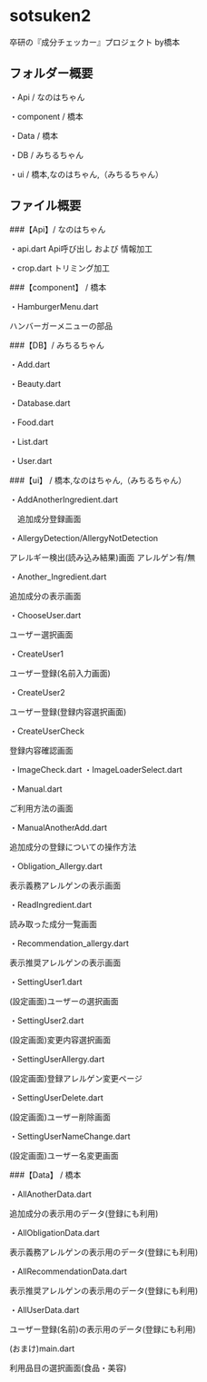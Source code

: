 # sotsuken2

卒研の『成分チェッカー』プロジェクト  by橋本

## フォルダー概要 
・Api / なのはちゃん

・component / 橋本

・Data / 橋本

・DB / みちるちゃん

・ui / 橋本,なのはちゃん,（みちるちゃん）


## ファイル概要
###【Api】/ なのはちゃん

・api.dart
    Api呼び出し および 情報加工

・crop.dart
    トリミング加工

###【component】 / 橋本

・HamburgerMenu.dart

 ハンバーガーメニューの部品

###【DB】/ みちるちゃん

・Add.dart

・Beauty.dart

・Database.dart

・Food.dart

・List.dart

・User.dart

###【ui】 / 橋本,なのはちゃん,（みちるちゃん）

・AddAnotherIngredient.dart

　追加成分登録画面

・AllergyDetection/AllergyNotDetection

 アレルギー検出(読み込み結果)画面   アレルゲン有/無

・Another_Ingredient.dart

 追加成分の表示画面

・ChooseUser.dart

 ユーザー選択画面

・CreateUser1

 ユーザー登録(名前入力画面)

・CreateUser2

 ユーザー登録(登録内容選択画面)

・CreateUserCheck

 登録内容確認画面

・ImageCheck.dart
・ImageLoaderSelect.dart

・Manual.dart

 ご利用方法の画面

・ManualAnotherAdd.dart

 追加成分の登録についての操作方法

・Obligation_Allergy.dart

 表示義務アレルゲンの表示画面

・ReadIngredient.dart

 読み取った成分一覧画面

・Recommendation_allergy.dart

 表示推奨アレルゲンの表示画面

・SettingUser1.dart

 (設定画面)ユーザーの選択画面

・SettingUser2.dart

 (設定画面)変更内容選択画面

・SettingUserAllergy.dart

 (設定画面)登録アレルゲン変更ページ

・SettingUserDelete.dart

 (設定画面)ユーザー削除画面

・SettingUserNameChange.dart

 (設定画面)ユーザー名変更画面


###【Data】 / 橋本

・AllAnotherData.dart

 追加成分の表示用のデータ(登録にも利用)

・AllObligationData.dart

 表示義務アレルゲンの表示用のデータ(登録にも利用)

・AllRecommendationData.dart

 表示推奨アレルゲンの表示用のデータ(登録にも利用)

・AllUserData.dart

 ユーザー登録(名前)の表示用のデータ(登録にも利用)


(おまけ)main.dart

 利用品目の選択画面(食品・美容)